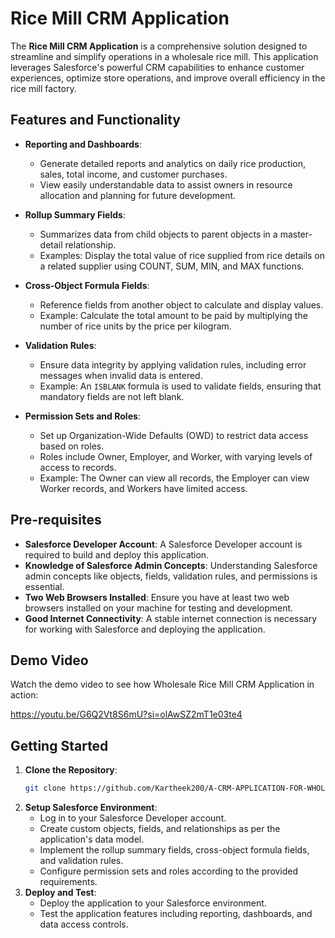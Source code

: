 
# Rice Mill CRM Application

The **Rice Mill CRM Application** is a comprehensive solution designed to streamline and simplify operations in a wholesale rice mill. This application leverages Salesforce's powerful CRM capabilities to enhance customer experiences, optimize store operations, and improve overall efficiency in the rice mill factory.

## Features and Functionality

- **Reporting and Dashboards**: 
  - Generate detailed reports and analytics on daily rice production, sales, total income, and customer purchases.
  - View easily understandable data to assist owners in resource allocation and planning for future development.

- **Rollup Summary Fields**:
  - Summarizes data from child objects to parent objects in a master-detail relationship.
  - Examples: Display the total value of rice supplied from rice details on a related supplier using COUNT, SUM, MIN, and MAX functions.

- **Cross-Object Formula Fields**:
  - Reference fields from another object to calculate and display values.
  - Example: Calculate the total amount to be paid by multiplying the number of rice units by the price per kilogram.

- **Validation Rules**:
  - Ensure data integrity by applying validation rules, including error messages when invalid data is entered.
  - Example: An `ISBLANK` formula is used to validate fields, ensuring that mandatory fields are not left blank.

- **Permission Sets and Roles**:
  - Set up Organization-Wide Defaults (OWD) to restrict data access based on roles.
  - Roles include Owner, Employer, and Worker, with varying levels of access to records. 
  - Example: The Owner can view all records, the Employer can view Worker records, and Workers have limited access.

## Pre-requisites

- **Salesforce Developer Account**: A Salesforce Developer account is required to build and deploy this application.
- **Knowledge of Salesforce Admin Concepts**: Understanding Salesforce admin concepts like objects, fields, validation rules, and permissions is essential.
- **Two Web Browsers Installed**: Ensure you have at least two web browsers installed on your machine for testing and development.
- **Good Internet Connectivity**: A stable internet connection is necessary for working with Salesforce and deploying the application.


## Demo Video

Watch the demo video to see how Wholesale Rice Mill CRM Application in action:

https://youtu.be/G6Q2Vt8S6mU?si=olAwSZ2mT1e03te4

## Getting Started

1. **Clone the Repository**:
    ```bash
    git clone https://github.com/Kartheek200/A-CRM-APPLICATION-FOR-WHOLESALE-RICE-MILL
    ```
2. **Setup Salesforce Environment**:
    - Log in to your Salesforce Developer account.
    - Create custom objects, fields, and relationships as per the application's data model.
    - Implement the rollup summary fields, cross-object formula fields, and validation rules.
    - Configure permission sets and roles according to the provided requirements.
3. **Deploy and Test**:
    - Deploy the application to your Salesforce environment.
    - Test the application features including reporting, dashboards, and data access controls.

